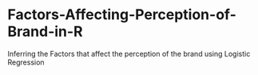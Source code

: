 # Factors-Affecting-Perception-of-Brand-in-R

Inferring the Factors that affect the perception of the brand using Logistic Regression
